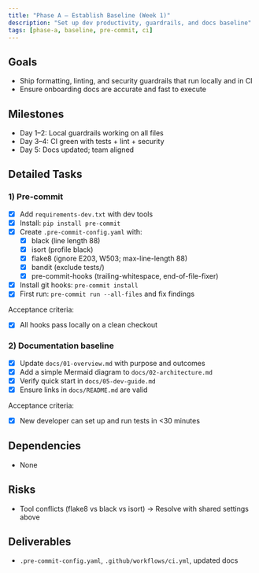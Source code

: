```yaml
---
title: "Phase A – Establish Baseline (Week 1)"
description: "Set up dev productivity, guardrails, and docs baseline"
tags: [phase-a, baseline, pre-commit, ci]
---
```


## Goals

- Ship formatting, linting, and security guardrails that run locally and in CI
- Ensure onboarding docs are accurate and fast to execute

## Milestones

- Day 1–2: Local guardrails working on all files
- Day 3–4: CI green with tests + lint + security
- Day 5: Docs updated; team aligned

## Detailed Tasks

### 1) Pre-commit
- [x] Add `requirements-dev.txt` with dev tools
- [x] Install: `pip install pre-commit`
- [x] Create `.pre-commit-config.yaml` with:
  - [x] black (line length 88)
  - [x] isort (profile black)
  - [x] flake8 (ignore E203, W503; max-line-length 88)
  - [x] bandit (exclude tests/)
  - [x] pre-commit-hooks (trailing-whitespace, end-of-file-fixer)
- [x] Install git hooks: `pre-commit install`
- [x] First run: `pre-commit run --all-files` and fix findings

Acceptance criteria:
- [x] All hooks pass locally on a clean checkout

### 2) Documentation baseline
- [x] Update `docs/01-overview.md` with purpose and outcomes
- [x] Add a simple Mermaid diagram to `docs/02-architecture.md`
- [x] Verify quick start in `docs/05-dev-guide.md`
- [x] Ensure links in `docs/README.md` are valid

Acceptance criteria:
- [x] New developer can set up and run tests in <30 minutes

## Dependencies

- None

## Risks

- Tool conflicts (flake8 vs black vs isort) → Resolve with shared settings above

## Deliverables

- `.pre-commit-config.yaml`, `.github/workflows/ci.yml`, updated docs
